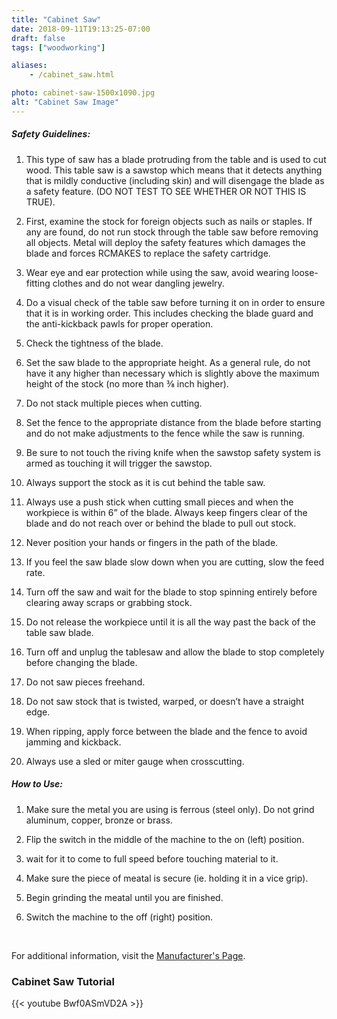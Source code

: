 ```yaml
---
title: "Cabinet Saw"
date: 2018-09-11T19:13:25-07:00
draft: false
tags: ["woodworking"]

aliases:
    - /cabinet_saw.html

photo: cabinet-saw-1500x1090.jpg
alt: "Cabinet Saw Image"
---
```


##### Safety Guidelines:
1. This type of saw has a blade protruding from the table and is used to cut        wood. This table saw is a sawstop which means that it detects anything that is    mildly conductive (including skin) and will disengage the blade as a safety       feature. (DO NOT TEST TO SEE WHETHER OR NOT THIS IS TRUE).

2. First, examine the stock for foreign objects such as nails or staples. If any    are found, do not run stock through the table saw before removing all objects.    Metal will deploy the safety features which damages the blade and forces          RCMAKES to replace the safety cartridge. 

3. Wear eye and ear protection while using the saw, avoid wearing loose-fitting     clothes and do not wear dangling jewelry.

4. Do a visual check of the table saw before turning it on in order to ensure       that it is in working order. This includes checking the blade guard and the       anti-kickback pawls for proper operation.

5. Check the tightness of the blade.

6. Set the saw blade to the appropriate height. As a general rule, do not have it   any higher than necessary which is slightly above the maximum height of the       stock (no more than ⅜ inch higher).

7. Do not stack multiple pieces when cutting.

8. Set the fence to the appropriate distance from the blade before starting and     do not make adjustments to the fence while the saw is running.

9. Be sure to not touch the riving knife when the sawstop safety system is armed    as touching it will trigger the sawstop.

10. Always support the stock as it is cut behind the table saw.

11. Always use a push stick when cutting small pieces and when the workpiece is     within 6” of the blade. Always keep fingers clear of the blade and do not reach   over or behind the blade to pull out stock.

12. Never position your hands or fingers in the path of the blade.

13. If you feel the saw blade slow down when you are cutting, slow the feed rate.

14. Turn off the saw and wait for the blade to stop spinning entirely before        clearing away scraps or grabbing stock.

15. Do not release the workpiece until it is all the way past the back of the       table saw blade.

16. Turn off and unplug the tablesaw and allow the blade to stop completely         before changing the blade.

17. Do not saw pieces freehand.

18. Do not saw stock that is twisted, warped, or doesn’t have a straight edge.

19. When ripping, apply force between the blade and the fence to avoid jamming      and kickback.

20. Always use a sled or miter gauge when crosscutting.

##### How to Use:
1. Make sure the metal you are using is ferrous (steel only). Do not grind          aluminum, copper, bronze or brass.

2. Flip the switch in the middle of the machine to the on (left) position.

3. wait for it to come to full speed before touching material to it.

4. Make sure the piece of meatal is secure (ie. holding it in a vice grip).

5. Begin grinding the meatal until you are finished.

6. Switch the machine to the off (right) position.

<br/>

For additional information, visit the [Manufacturer's Page](https://www.sawstop.com/table-saws/by-model/professional-cabinet-saw).

### Cabinet Saw Tutorial
{{< youtube Bwf0ASmVD2A >}}